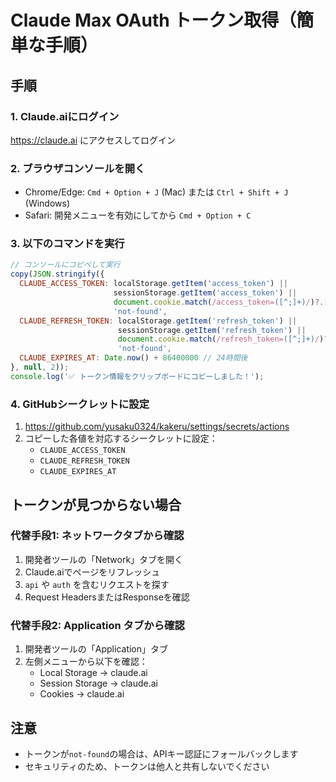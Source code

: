 # Claude Max OAuth トークン取得（簡単な手順）

## 手順

### 1. Claude.aiにログイン
https://claude.ai にアクセスしてログイン

### 2. ブラウザコンソールを開く
- Chrome/Edge: `Cmd + Option + J` (Mac) または `Ctrl + Shift + J` (Windows)
- Safari: 開発メニューを有効にしてから `Cmd + Option + C`

### 3. 以下のコマンドを実行

```javascript
// コンソールにコピペして実行
copy(JSON.stringify({
  CLAUDE_ACCESS_TOKEN: localStorage.getItem('access_token') || 
                       sessionStorage.getItem('access_token') || 
                       document.cookie.match(/access_token=([^;]+)/)?.[1] || 
                       'not-found',
  CLAUDE_REFRESH_TOKEN: localStorage.getItem('refresh_token') || 
                        sessionStorage.getItem('refresh_token') || 
                        document.cookie.match(/refresh_token=([^;]+)/)?.[1] || 
                        'not-found',
  CLAUDE_EXPIRES_AT: Date.now() + 86400000 // 24時間後
}, null, 2));
console.log('✅ トークン情報をクリップボードにコピーしました！');
```

### 4. GitHubシークレットに設定
1. https://github.com/yusaku0324/kakeru/settings/secrets/actions
2. コピーした各値を対応するシークレットに設定：
   - `CLAUDE_ACCESS_TOKEN`
   - `CLAUDE_REFRESH_TOKEN`
   - `CLAUDE_EXPIRES_AT`

## トークンが見つからない場合

### 代替手段1: ネットワークタブから確認
1. 開発者ツールの「Network」タブを開く
2. Claude.aiでページをリフレッシュ
3. `api` や `auth` を含むリクエストを探す
4. Request HeadersまたはResponseを確認

### 代替手段2: Application タブから確認
1. 開発者ツールの「Application」タブ
2. 左側メニューから以下を確認：
   - Local Storage → claude.ai
   - Session Storage → claude.ai
   - Cookies → claude.ai

## 注意
- トークンが`not-found`の場合は、APIキー認証にフォールバックします
- セキュリティのため、トークンは他人と共有しないでください